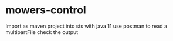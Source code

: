 # mowers-control

Import as maven project into sts with java 11
use postman to read a multipartFile
check the output
